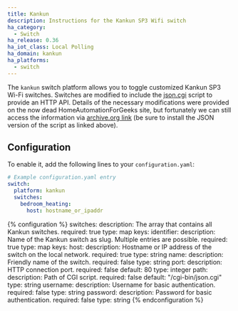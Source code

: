 ```yaml
---
title: Kankun
description: Instructions for the Kankun SP3 Wifi switch
ha_category:
  - Switch
ha_release: 0.36
ha_iot_class: Local Polling
ha_domain: kankun
ha_platforms:
  - switch
---
```


The `kankun` switch platform allows you to toggle customized Kankun SP3 Wi-Fi switches. Switches are
modified to include the [json.cgi](https://github.com/homedash/kankun-json/blob/master/cgi-bin/json.cgi)
script to provide an HTTP API.
Details of the necessary modifications were provided on the now dead HomeAutomationForGeeks site,
but fortunately we can still access the information via
[archive.org link](https://web.archive.org/web/20170628063659/http://www.homeautomationforgeeks.com/openhab_http.shtml)
(be sure to install the JSON version of the script as linked above).

## Configuration

To enable it, add the following lines to your `configuration.yaml`:

```yaml
# Example configuration.yaml entry
switch:
  platform: kankun
  switches:
    bedroom_heating:
      host: hostname_or_ipaddr
```

{% configuration %}
switches:
  description: The array that contains all Kankun switches.
  required: true
  type: map
  keys:
    identifier:
      description: Name of the Kankun switch as slug. Multiple entries are possible.
      required: true
      type: map
      keys:
        host:
          description: Hostname or IP address of the switch on the local network.
          required: true
          type: string
        name:
          description: Friendly name of the switch.
          required: false
          type: string
        port:
          description: HTTP connection port.
          required: false
          default: 80
          type: integer
        path:
          description: Path of CGI script.
          required: false
          default: "/cgi-bin/json.cgi"
          type: string
        username:
          description: Username for basic authentication.
          required: false
          type: string
        password:
          description: Password for basic authentication.
          required: false
          type: string
{% endconfiguration %}
